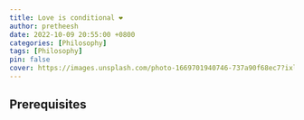 ```yaml
---
title: Love is conditional ❤️ 
author: pretheesh
date: 2022-10-09 20:55:00 +0800
categories: [Philosophy]
tags: [Philosophy]
pin: false
cover: https://images.unsplash.com/photo-1669701940746-737a90f68ec7?ixlib=rb-4.0.3&ixid=MnwxMjA3fDB8MHxwaG90by1wYWdlfHx8fGVufDB8fHx8&auto=format&fit=crop&w=800&h=400&q=80
---
```


## Prerequisites